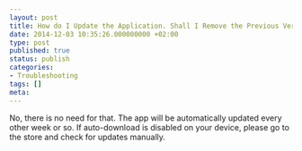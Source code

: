 ```yaml
---
layout: post
title: How do I Update the Application. Shall I Remove the Previous Version?
date: 2014-12-03 10:35:26.000000000 +02:00
type: post
published: true
status: publish
categories:
- Troubleshooting
tags: []
meta:
---
```


No, there is no need for that. The app will be automatically updated every other week or so. If auto-download is disabled on your device, please go to the store and check for updates manually.